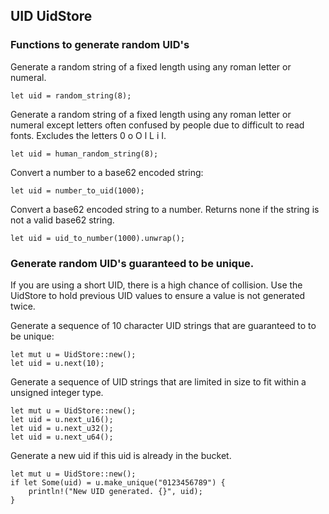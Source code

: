 ## UID UidStore

### Functions to generate random UID's

Generate a random string of a fixed length using any roman letter or numeral.

    let uid = random_string(8);

Generate a random string of a fixed length using any roman letter or numeral
except letters often confused by people due to difficult to read fonts.
Excludes the letters 0 o O l L i I.

    let uid = human_random_string(8);

Convert a number to a base62 encoded string:

    let uid = number_to_uid(1000);

Convert a base62 encoded string to a number. Returns none if the string is
not a valid base62 string.

    let uid = uid_to_number(1000).unwrap();

### Generate random UID's guaranteed to be unique.

If you are using a short UID, there is a high chance of collision. Use the
UidStore to hold previous UID values to ensure a value is not generated
twice.

Generate a sequence of 10 character UID strings that are guaranteed to
to be unique:

    let mut u = UidStore::new();
    let uid = u.next(10);

Generate a sequence of UID strings that are limited in size to fit
within a unsigned integer type.

    let mut u = UidStore::new();
    let uid = u.next_u16();
    let uid = u.next_u32();
    let uid = u.next_u64();

Generate a new uid if this uid is already in the bucket.

    let mut u = UidStore::new();
    if let Some(uid) = u.make_unique("0123456789") {
        println!("New UID generated. {}", uid);
    }
